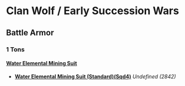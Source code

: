 # Clan Wolf / Early Succession Wars 

## Battle Armor 

### 1 Tons 

#### [Water Elemental Mining Suit](../../../units/water_elemental_mining_suit.md) 

- [**Water Elemental Mining Suit (Standard)(Sqd4)**](../../../units/water_elemental_mining_suit/water_elemental_mining_suit_standardsqd4.md) *Undefined (2842)* 


